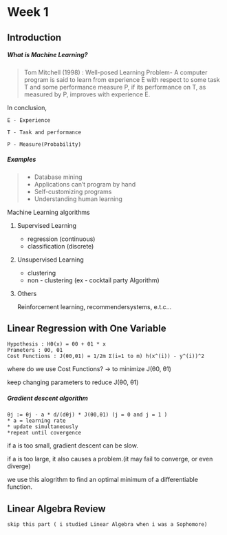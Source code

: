 # Week 1 

## Introduction


##### What is Machine Learning? 

> Tom Mitchell (1998) : Well-posed Learning
Problem- A computer program is said to learn
from experience E with respect to some task T
and some performance measure P, if its
performance on T, as measured by P, improves
with experience E. 
 
In conclusion,  

	E - Experience 

	T - Task and performance

	P - Measure(Probability)

##### Examples
> - Database mining 
> - Applications can’t program by hand
> - Self-customizing programs
> - Understanding human learning


Machine Learning algorithms

1. Supervised Learning 
	- regression (continuous) 
	- classification (discrete)

2. Unsupervised Learning
	- clustering 
	- non - clustering (ex - cocktail party Algorithm)

3. Others 

	 Reinforcement learning, recommendersystems, e.t.c...


## Linear Regression with One Variable

	Hypothesis : Hθ(x) = θ0 + θ1 * x
	Prameters : θ0, θ1
	Cost Functions : J(θ0,θ1) = 1/2m Σ(i=1 to m) h(x^(i)) - y^(i))^2
	
where do we use Cost Functions? -> to minimize J(θ0, θ1)

keep changing parameters to reduce J(θ0, θ1)

##### Gradient descent algorithm
	
	θj := θj - a * d/(dθj) * J(θ0,θ1) (j = 0 and j = 1 )
	* a = learning rate
	* update simultaneously
	*repeat until covergence

if a is too small, gradient descent can be slow.
 
if a is too large, it also causes a problem.(it may fail to converge, or even diverge)

we use this alogrithm to find an optimal minimum of a differentiable function.

## Linear Algebra Review

	skip this part ( i studied Linear Algebra when i was a Sophomore)
